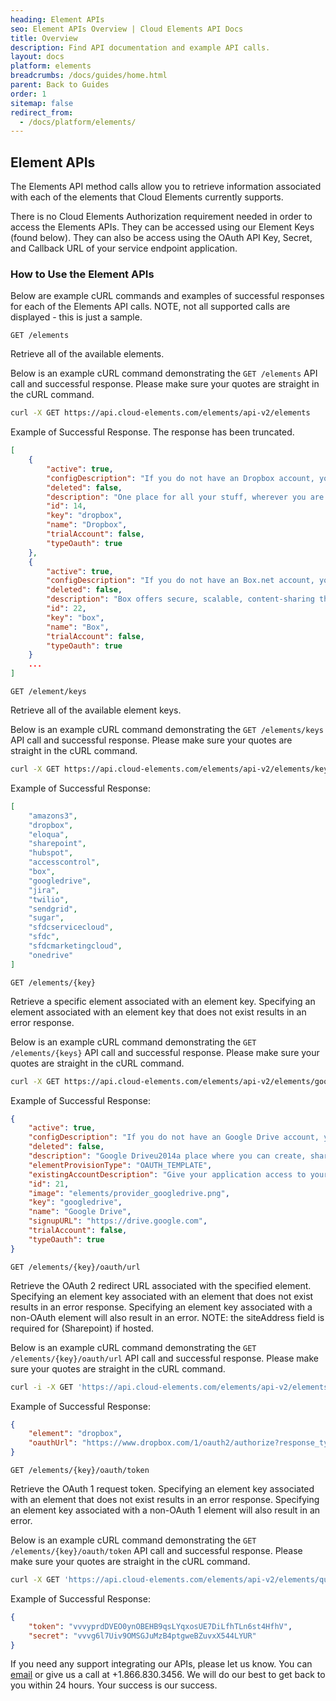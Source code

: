 ```yaml
---
heading: Element APIs
seo: Element APIs Overview | Cloud Elements API Docs
title: Overview
description: Find API documentation and example API calls.
layout: docs
platform: elements
breadcrumbs: /docs/guides/home.html
parent: Back to Guides
order: 1
sitemap: false
redirect_from:
  - /docs/platform/elements/
---
```


## Element APIs

The Elements API method calls allow you to retrieve information associated with each of the elements that Cloud Elements currently supports.

There is no Cloud Elements Authorization requirement needed in order to access the Elements APIs. They can be accessed using our Element Keys (found below). They can also be access using the OAuth API Key, Secret, and Callback URL of your service endpoint application.

### How to Use the Element APIs

Below are example cURL commands and examples of successful responses for each of the Elements API calls.  NOTE, not all supported calls are displayed - this is just a sample.

`GET /elements`

Retrieve all of the available elements.

Below is an example cURL command demonstrating the `GET /elements` API call and successful response.  Please make sure your quotes are straight in the cURL command.

```bash
curl -X GET https://api.cloud-elements.com/elements/api-v2/elements
```

Example of Successful Response. The response has been truncated.

```JSON
[
    {
        "active": true,
        "configDescription": "If you do not have an Dropbox account, you can create one at <a href="http://www.dropbox.com" target="_blank">Dropbox Signup</a>",
        "deleted": false,
        "description": "One place for all your stuff, wherever you are. Dropbox is a free service that lets you bring your photos, docs, and videos anywhere and share them easily. Anything you add to Dropbox will automatically show up on all your computers, phones and even the Dropbox website.",
        "id": 14,
        "key": "dropbox",
        "name": "Dropbox",
        "trialAccount": false,
        "typeOauth": true
    },
    {
        "active": true,
        "configDescription": "If you do not have an Box.net account, you can create one at <a href="http://www.box.com" target="_blank">Box.Net Signup</a>",
        "deleted": false,
        "description": "Box offers secure, scalable, content-sharing that both users and IT love and adopt. Box is a simple and affordable solution to manage documents, media and all your content online. Share files as a link. Sync files on the desktop. It's file sharing, reinvented.",
        "id": 22,
        "key": "box",
        "name": "Box",
        "trialAccount": false,
        "typeOauth": true
    }
    ...
]
```

`GET /element/keys`

Retrieve all of the available element keys.

Below is an example cURL command demonstrating the `GET /elements/keys` API call and successful response.  Please make sure your quotes are straight in the cURL command.

```bash
curl -X GET https://api.cloud-elements.com/elements/api-v2/elements/keys
```

Example of Successful Response:

```JSON
[
    "amazons3",
    "dropbox",
    "eloqua",
    "sharepoint",
    "hubspot",
    "accesscontrol",
    "box",
    "googledrive",
    "jira",
    "twilio",
    "sendgrid",
    "sugar",
    "sfdcservicecloud",
    "sfdc",
    "sfdcmarketingcloud",
    "onedrive"
]
```

`GET /elements/{key}`

Retrieve a specific element associated with an element key. Specifying an element associated with an element key that does not exist results in an error response.

Below is an example cURL command demonstrating the `GET /elements/{keys}` API call and successful response. Please make sure your quotes are straight in the cURL command.

```bash
curl -X GET https://api.cloud-elements.com/elements/api-v2/elements/googledrive
```

Example of Successful Response:

```JSON
{
    "active": true,
    "configDescription": "If you do not have an Google Drive account, you can create one at <a href="https://accounts.google.com/SignUp" target="_blank">Google Drive Signup</a>",
    "deleted": false,
    "description": "Google Driveu2014a place where you can create, share, collaborate, and keep all of your files.  Users will be required to have a Google Drive account in order to use this element.",
    "elementProvisionType": "OAUTH_TEMPLATE",
    "existingAccountDescription": "Give your application access to your existing <br> Google Drive account</br><span class="buttonDescription">Enter your credentials and details for your <b>Google Drive Account</b></span>",
    "id": 21,
    "image": "elements/provider_googledrive.png",
    "key": "googledrive",
    "name": "Google Drive",
    "signupURL": "https://drive.google.com",
    "trialAccount": false,
    "typeOauth": true
}
```

`GET /elements/{key}/oauth/url`

Retrieve the OAuth 2 redirect URL associated with the specified element. Specifying an element key associated with an element that does not exist results in an error response. Specifying an element key associated with a non-OAuth element will also result in an error. NOTE: the siteAddress field is required for (Sharepoint) if hosted.

Below is an example cURL command demonstrating the `GET /elements/{key}/oauth/url` API call and successful response. Please make sure your quotes are straight in the cURL command.

```bash
curl -i -X GET 'https://api.cloud-elements.com/elements/api-v2/elements/dropbox/oauth/url?apiKey=vulws95ofcvhel5&apiSecret=vvkridbs3pe0r57&callbackUrl=http://localhost:9200/demo/Authz.groovy'
```

Example of Successful Response:

```JSON
{
    "element": "dropbox",
    "oauthUrl": "https://www.dropbox.com/1/oauth2/authorize?response_type=code&client_id=vulws95ofcvhel5&redirect_uri=http%3A%2F%2Flocalhost%3A9200%2Fdemo%2FAuthz.groovy&state=dropbox"
}
```

`GET /elements/{key}/oauth/token`

Retrieve the OAuth 1 request token. Specifying an element key associated with an element that does not exist results in an error response. Specifying an element key associated with a non-OAuth 1 element will also result in an error.

Below is an example cURL command demonstrating the `GET /elements/{key}/oauth/token` API call and successful response. Please make sure your quotes are straight in the cURL command.

```bash
curl -X GET 'https://api.cloud-elements.com/elements/api-v2/elements/quickbooks/oauth/token?apiKey=abcrdzs8G6Uaq40FDkETrfgMFD9dac&apiSecret=defxWBlptamf9Tg9Zk1vcanxqChAONDnQ9lKPdae&callbackUrl=http://callbackurl.com'
```

Example of Successful Response:

```JSON
{
    "token": "vvvyprdDVEO0ynOBEHB9qsLYqxosUE7DiLfhTLn6st4HfhV",
    "secret": "vvvg6l7Uiv9OMSGJuMzB4ptgweBZuvxX544LYUR"
}
```

If you need any support integrating our APIs, please let us know. You can [email](mailto:support@cloud-elements.com) or give us a call at +1.866.830.3456. We will do our best to get back to you within 24 hours. Your success is our success.
